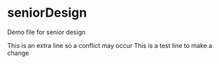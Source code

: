 # seniorDesign
Demo file for senior design

This is an extra line so a conflict may occur
This is a test line to make a change
